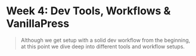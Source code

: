 # Week 4: Dev Tools, Workflows & VanillaPress

> Although we get setup with a solid dev workflow from the beginning, at this point we dive deep into different tools and workflow setups.